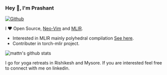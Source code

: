 ### Hey 👋, I'm Prashant

[![Github](https://img.shields.io/github/followers/pashu123?label=Follow&style=social)](https://github.com/pashu123)

I ❤ Open Source, [Neo-Vim](https://neovim.io/) and [MLIR](https://mlir.llvm.org/).

* Interested in MLIR mainly polyhedral compilation [See here](https://grosser.science/FPL). 
* Contributer in torch-mlir project.

![mattn's github stats](https://github-readme-stats.vercel.app/api?username=pashu123&show_icons=true&count_private=true&line_height=40)

I go for yoga retreats in Rishikesh and Mysore. If you are interested feel free to connect with me on linkedin.
